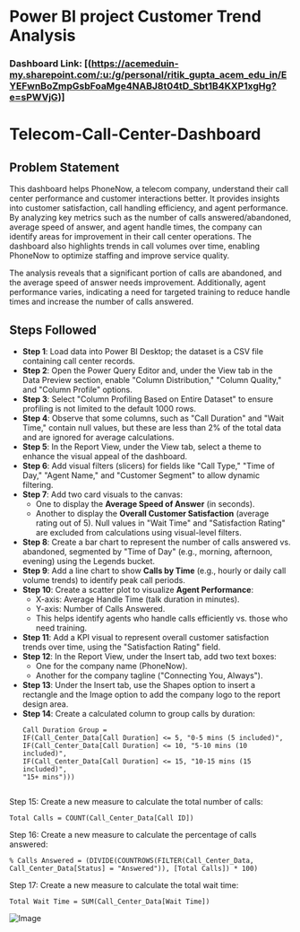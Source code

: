 # Power BI project Customer Trend Analysis

### Dashboard Link: [(https://acemeduin-my.sharepoint.com/:u:/g/personal/ritik_gupta_acem_edu_in/EYEFwnBoZmpGsbFoaMge4NABJ8t04tD_Sbt1B4KXP1xgHg?e=sPWVjG)]

# Telecom-Call-Center-Dashboard
## Problem Statement

This dashboard helps PhoneNow, a telecom company, understand their call center performance and customer interactions better. It provides insights into customer satisfaction, call handling efficiency, and agent performance. By analyzing key metrics such as the number of calls answered/abandoned, average speed of answer, and agent handle times, the company can identify areas for improvement in their call center operations. The dashboard also highlights trends in call volumes over time, enabling PhoneNow to optimize staffing and improve service quality.

The analysis reveals that a significant portion of calls are abandoned, and the average speed of answer needs improvement. Additionally, agent performance varies, indicating a need for targeted training to reduce handle times and increase the number of calls answered.

## Steps Followed

- **Step 1**: Load data into Power BI Desktop; the dataset is a CSV file containing call center records.
- **Step 2**: Open the Power Query Editor and, under the View tab in the Data Preview section, enable "Column Distribution," "Column Quality," and "Column Profile" options.
- **Step 3**: Select "Column Profiling Based on Entire Dataset" to ensure profiling is not limited to the default 1000 rows.
- **Step 4**: Observe that some columns, such as "Call Duration" and "Wait Time," contain null values, but these are less than 2% of the total data and are ignored for average calculations.
- **Step 5**: In the Report View, under the View tab, select a theme to enhance the visual appeal of the dashboard.
- **Step 6**: Add visual filters (slicers) for fields like "Call Type," "Time of Day," "Agent Name," and "Customer Segment" to allow dynamic filtering.
- **Step 7**: Add two card visuals to the canvas:
  - One to display the **Average Speed of Answer** (in seconds).
  - Another to display the **Overall Customer Satisfaction** (average rating out of 5).
  Null values in "Wait Time" and "Satisfaction Rating" are excluded from calculations using visual-level filters.
- **Step 8**: Create a bar chart to represent the number of calls answered vs. abandoned, segmented by "Time of Day" (e.g., morning, afternoon, evening) using the Legends bucket.
- **Step 9**: Add a line chart to show **Calls by Time** (e.g., hourly or daily call volume trends) to identify peak call periods.
- **Step 10**: Create a scatter plot to visualize **Agent Performance**:
  - X-axis: Average Handle Time (talk duration in minutes).
  - Y-axis: Number of Calls Answered.
  - This helps identify agents who handle calls efficiently vs. those who need training.
- **Step 11**: Add a KPI visual to represent overall customer satisfaction trends over time, using the "Satisfaction Rating" field.
- **Step 12**: In the Report View, under the Insert tab, add two text boxes:
  - One for the company name (PhoneNow).
  - Another for the company tagline ("Connecting You, Always").
- **Step 13**: Under the Insert tab, use the Shapes option to insert a rectangle and the Image option to add the company logo to the report design area.
- **Step 14**: Create a calculated column to group calls by duration:
  ```DAX
  Call Duration Group = 
  IF(Call_Center_Data[Call Duration] <= 5, "0-5 mins (5 included)",
  IF(Call_Center_Data[Call Duration] <= 10, "5-10 mins (10 included)",
  IF(Call_Center_Data[Call Duration] <= 15, "10-15 mins (15 included)",
  "15+ mins")))


Step 15: Create a new measure to calculate the total number of calls:
```
Total Calls = COUNT(Call_Center_Data[Call ID])
```
Step 16: Create a new measure to calculate the percentage of calls answered:
```
% Calls Answered = (DIVIDE(COUNTROWS(FILTER(Call_Center_Data, Call_Center_Data[Status] = "Answered")), [Total Calls]) * 100)
```
Step 17: Create a new measure to calculate the total wait time:
```
Total Wait Time = SUM(Call_Center_Data[Wait Time])
```

![Image](https://github.com/user-attachments/assets/b3189043-bc79-474b-b8c3-1b138e915c05)
